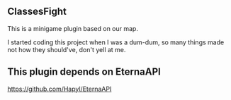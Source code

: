 ## ClassesFight

This is a minigame plugin based on our map.

I started coding this project when I was a dum-dum,
so many things made not how they should've, don't yell at me.

## This plugin depends on EternaAPI
https://github.com/Hapyl/EternaAPI
